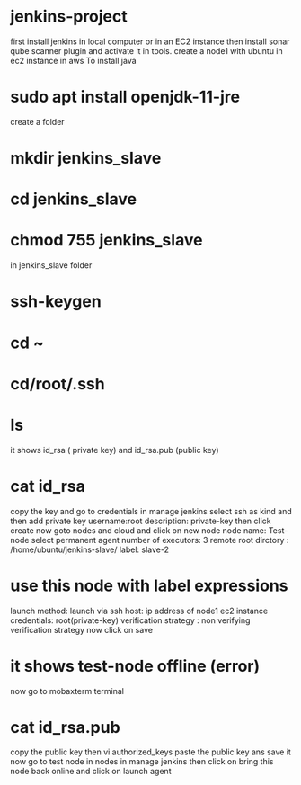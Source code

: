 # jenkins-project
first  install jenkins in local computer or in an EC2 instance then install sonar qube scanner plugin and activate it in tools.
create a node1 with ubuntu in ec2 instance in aws 
To install java
 # sudo apt install openjdk-11-jre
create a folder
# mkdir jenkins_slave
# cd jenkins_slave
# chmod 755 jenkins_slave
in jenkins_slave folder
# ssh-keygen
# cd ~
# cd/root/.ssh
# ls
it shows id_rsa ( private key) and id_rsa.pub (public key)
# cat id_rsa
copy the key and go to credentials in manage jenkins 
select ssh 
as kind and then add private key
username:root
description: private-key
then click create
now goto nodes and cloud and click on new node
node name: Test-node
select permanent agent
number of executors: 3 
remote root dirctory : /home/ubuntu/jenkins-slave/
label: slave-2
# use this node with label expressions
launch method: launch via ssh
host: ip address of node1 ec2 instance
credentials: root(private-key) 
verification strategy : non verifying verification strategy
now click on save
# it shows test-node offline (error)
now go to mobaxterm terminal
# cat id_rsa.pub
copy the public key
then
vi authorized_keys
paste the public key ans save it
now go to test node in nodes in manage jenkins
then click on bring this node  back online and click on launch agent







